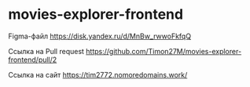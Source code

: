# movies-explorer-frontend

Figma-файл https://disk.yandex.ru/d/MnBw_rwwoFkfqQ

Ссылка на Pull request https://github.com/Timon27M/movies-explorer-frontend/pull/2

Ссылка на сайт https://tim2772.nomoredomains.work/


